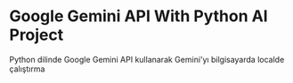 # Google Gemini API With Python AI Project
Python dilinde Google Gemini API kullanarak Gemini'yı bilgisayarda localde çalıştırma
